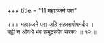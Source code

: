 +++
title = "11 महाञ्जने परा"

+++
महाञ्जने परा जहि सहस्रापोषमर्दय ।  
बह्वी न ओषधे भव समुद्रस्येव संस्रवः ॥ १२ ॥